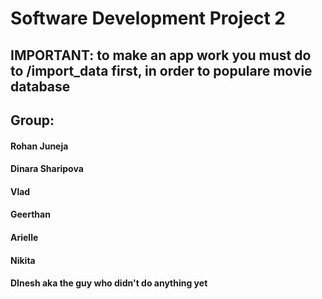 # Software Development Project 2
## IMPORTANT: to make an app work you must do to /import_data first, in order to populare movie database
## Group:
#### Rohan Juneja
#### Dinara Sharipova
#### Vlad
#### Geerthan
#### Arielle
#### Nikita
#### DInesh aka the guy who didn't do anything yet
